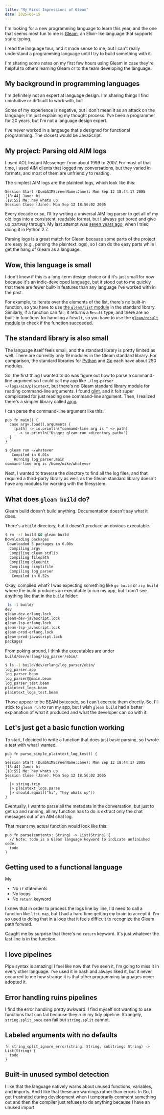 ```yaml
---
title: "My First Impressions of Gleam"
date: 2025-06-15
---
```


I'm looking for a new programming language to learn this year, and the one that seems most fun to me is [Gleam](https://gleam.run), an Elixir-like language that supports static typing.

I read the language tour, and it made sense to me, but I can't really understand a programming language until I try to build something with it.

I'm sharing some notes on my first few hours using Gleam in case they're helpful to others learning Gleam or to the team developing the language.

## My background in programming languages

I'm definitely not an expert at language design. I'm sharing things I find unintuitive or difficult to work with, but

Some of my experience is negative, but I don't mean it as an attack on the language; I'm just explaining my thought process. I've been a programmer for 20 years, but I'm not a language design expert.

I've never worked in a langauge that's designed for functional programming. The closest would be JavaScript.

## My project: Parsing old AIM logs

I used AOL Instant Messenger from about 1999 to 2007. For most of that time, I used AIM clients that logged my conversations, but they varied in formats, and most of them are unfriendly to reading.

The simplest AIM logs are the plaintext logs, which look like this:

```text
Session Start (DumbAIMScreenName:Jane): Mon Sep 12 18:44:17 2005
[18:44] Jane: hi
[18:55] Me: hey whats up
Session Close (Jane): Mon Sep 12 18:56:02 2005
```

Every decade or so, I'll try writing a universal AIM log parser to get all of my old logs into a consistent, readable format, but I always get bored and give up partway through. My last attempt was [seven years ago](https://github.com/mtlynch/chat_unifier), when I tried doing it in Python 2.7.

Parsing logs is a great match for Gleam because some parts of the project are easy (e.g., parsing the plaintext logs), so I can do the easy parts while I get the hang of Gleam as a language.

## Wow, this language is small

I don't know if this is a long-term design choice or if it's just small for now because it's an indie-developed language, but it stood out to me quickly that there are fewer built-in features than any language I've worked with in the past.

For example, to iterate over the elements of the list, there's no built-in function, so you have to use [the `gleam/list` module](https://hexdocs.pm/gleam_stdlib/gleam/list.html) in the standard library. Similarly, if a function can fail, it returns a `Result` type, and there are no built-in functions for handling a `Result`, so you have to use the [`gleam/result` module](https://hexdocs.pm/gleam_stdlib/gleam/result.html) to check if the function succeeded.

## The standard library is also small

The language itself feels small, and the standard library is pretty limited as well. There are currently only 19 modules in the Gleam standard library. For comparison, the standard libraries for [Python](https://docs.python.org/3/library/index.html) and [Go](https://pkg.go.dev/std) each have about 250 modules.

So, the first thing I wanted to do was figure out how to parse a command-line argument so I could call my app like `./log-parser ~/logs/aim/plaintext`, but there's no Gleam standard library module for reading command-line arguments. I found [glint](https://hexdocs.pm/glint/), and it felt super complicated for just reading one command-line argument. Then, I realized there's a simpler library called [argv](https://hexdocs.pm/argv/).

I can parse the command-line argument like this:

```gleam
pub fn main() {
  case argv.load().arguments {
    [path] -> io.println("command-line arg is " <> path)
    _ -> io.println("Usage: gleam run <directory_path>")
  }
}
```

```bash
$ gleam run ~/whatever
   Compiled in 0.01s
    Running log_parser.main
command-line arg is /home/mike/whatever
```

Next, I wanted to traverse the directory to find all the log files, and that required a third-party library as well, as the Gleam standard library doesn't have any modules for working with the filesystem.

## What does `gleam build` do?

Gleam build doesn't build anything. Documentation doesn't say what it does.

There's a `build` directory, but it doesn't produce an obvious executable.

```bash
$ rm -rf build && gleam build
Downloading packages
 Downloaded 5 packages in 0.00s
  Compiling argv
  Compiling gleam_stdlib
  Compiling filepath
  Compiling gleeunit
  Compiling simplifile
  Compiling log_parser
   Compiled in 0.52s
```

Okay, compiled what? I was expecting something like `go build` or `zig build` where the build produces an executable to run my app, but I don't see anything like that in the `build` folder:

```bash
 ls -1 build/
dev
gleam-dev-erlang.lock
gleam-dev-javascript.lock
gleam-lsp-erlang.lock
gleam-lsp-javascript.lock
gleam-prod-erlang.lock
gleam-prod-javascript.lock
packages
```

From poking around, I think the executables are under `build/dev/erlang/log_parser/ebin/`:

```bash
$ ls -1 build/dev/erlang/log_parser/ebin/
log_parser.app
log_parser.beam
log_parser@@main.beam
log_parser_test.beam
plaintext_logs.beam
plaintext_logs_test.beam
```

Those appear to be BEAM bytecode, so I can't execute them directly. So, I'll stick to `gleam run` to run my app, but I wish `gleam build` had a better explanation of what it produced and what the developer can do with it.

## Let's just get a basic function working

To start, I decided to write a function that does just basic parsing, so I wrote a test with what I wanted.

```gleam
pub fn parse_simple_plaintext_log_test() {
  "
Session Start (DumbAIMScreenName:Jane): Mon Sep 12 18:44:17 2005
[18:44] Jane: hi
[18:55] Me: hey whats up
Session Close (Jane): Mon Sep 12 18:56:02 2005
"
  |> string.trim
  |> plaintext_logs.parse
  |> should.equal(["hi", "hey whats up"])
}
```

Eventually, I want to parse all the metadata in the conversation, but just to get up and running, all my function has to do is extract only the chat messages out of an AIM chat log.

That meant my actual function would look like this:

```gleam
pub fn parse(contents: String) -> List(String) {
  // Note: todo is a Gleam language keyword to indicate unfinished code.
  todo
}
```

## Getting used to a functional language

My

- No `if` statements
- No loops
- No `return` keyword

I knew that in order to process the logs line by line, I'd need to call a function like `list.map`, but I had a hard time getting my brain to accept it. I'm so used to doing that in a loop that it feels difficult to recognize the Gleam path forward.

Caught me by surprise that there's no `return` keyword. It's just whatever the last line is in the function.

## I love pipelines

Pipe syntax is amazing! I feel like now that I've seen it, I'm going to miss it in every other language. I've used it in bash and always liked it, but it never occurred to me how strange it is that other programming languages never adopted it.

## Error handling ruins pipelines

I find the error handling pretty awkward. I find myself not wanting to use functions that can fail because they ruin my tidy pipeline. Strangely, `string.split_once` can fail but `string.split` cannot.

## Labeled arguments with no defaults

```gleam
fn string_split_ignore_error(string: String, substring: String) -> List(String) {
  todo
}
```

## Built-in unused symbol detection

I like that the language natively warns about unused functions, variables, and imports. And I like that these are warnings rather than errors. In Go, I get frustrated during development when I temporarily comment something out and then the compiler just refuses to do anything because I have an unused import.
